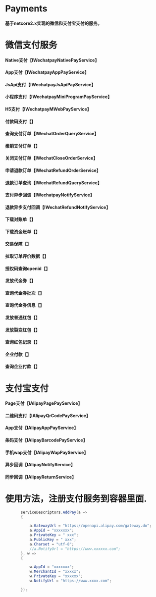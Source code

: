 # Payments
#### 基于netcore2.x实现的微信和支付宝支付的服务。

# 微信支付服务
#### Native支付【IWechatpayNativePayService】
#### App支付【IWechatpayAppPayService】
#### JsApi支付【IWechatpayJsApiPayService】
#### 小程序支付【IWechatpayMiniProgramPayService】
#### H5支付【IWechatpayMWebPayService】
#### 付款码支付【】

#### 查询支付订单【IWechatOrderQueryService】
#### 撤销支付订单【】
#### 关闭支付订单【IWechatCloseOrderService】
#### 申请退款订单【IWechatRefundOrderService】
#### 退款订单查询【IWechatRefundQueryService】
#### 支付异步回调【IWechatpayNotifyService】
#### 退款异步支付回调【IWechatRefundNotifyService】

#### 下载对账单【】
#### 下载资金账单【】
#### 交易保障【】
#### 拉取订单评价数据【】

#### 授权码查询openid【】
#### 发放代金券【】
#### 查询代金券批次【】
#### 查询代金券信息【】

#### 发放普通红包【】
#### 发放裂变红包【】
#### 查询红包记录【】

#### 企业付款【】
#### 查询企业付款【】





# 支付宝支付
#### Page支付【IAlipayPagePayService】
#### 二维码支付【IAlipayQrCodePayService】
#### App支付【IAlipayAppPayService】
#### 条码支付【IAlipayBarcodePayService】
#### 手机wap支付【IAlipayWapPayService】
#### 异步回调【IAlipayNotifyService】
#### 同步回调【IAlipayReturnService】


# 使用方法，注册支付服务到容器里面.
```c#
       serviceDescriptors.AddPay(a =>
       {

           a.GatewayUrl = "https://openapi.alipay.com/gateway.do";
           a.AppId = "xxxxxxx";
           a.PrivateKey = " xxx";
           a.PublicKey = " xxx";
           a.Charset = "utf-8";
           //a.NotifyUrl = "https://www.xxxxxx.com";
       }, w =>
       {

           w.AppId = "xxxxxxx";
           w.MerchantId = "xxxxx";
           w.PrivateKey = "xxxxxx";
           w.NotifyUrl = "https://www.xxxx.com";

       });
```
 
